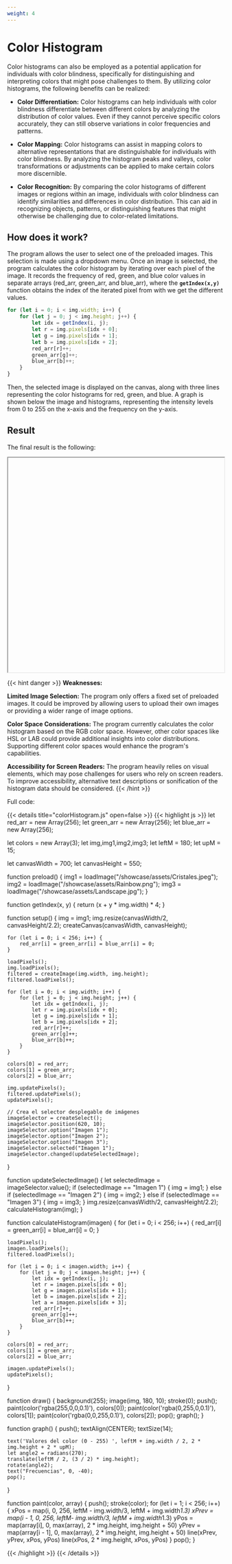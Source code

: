 ```yaml
---
weight: 4
---
```

# **Color Histogram**

Color histograms can also be employed as a potential application for individuals with color blindness, specifically for distinguishing and interpreting colors that might pose challenges to them. By utilizing color histograms, the following benefits can be realized:

- **Color Differentiation:** Color histograms can help individuals with color blindness differentiate between different colors by analyzing the distribution of color values. Even if they cannot perceive specific colors accurately, they can still observe variations in color frequencies and patterns.

- **Color Mapping:** Color histograms can assist in mapping colors to alternative representations that are distinguishable for individuals with color blindness. By analyzing the histogram peaks and valleys, color transformations or adjustments can be applied to make certain colors more discernible.

- **Color Recognition:** By comparing the color histograms of different images or regions within an image, individuals with color blindness can identify similarities and differences in color distribution. This can aid in recognizing objects, patterns, or distinguishing features that might otherwise be challenging due to color-related limitations.

## How does it work?

The program allows the user to select one of the preloaded images. This selection is made using a dropdown menu. Once an image is selected, the program calculates the color histogram by iterating over each pixel of the image. It records the frequency of red, green, and blue color values in separate arrays (red_arr, green_arr, and blue_arr), where the **`getIndex(x,y)`** function obtains the index of the iterated pixel from with we get the different values.

```js
for (let i = 0; i < img.width; i++) {
    for (let j = 0; j < img.height; j++) {
        let idx = getIndex(i, j);
        let r = img.pixels[idx + 0];
        let g = img.pixels[idx + 1];
        let b = img.pixels[idx + 2];
        red_arr[r]++;
        green_arr[g]++;
        blue_arr[b]++;
    }
}
```

Then, the selected image is displayed on the canvas, along with three lines representing the color histograms for red, green, and blue. 
A graph is shown below the image and histograms, representing the intensity levels from 0 to 255 on the x-axis and the frequency on the y-axis. 


## Result

The final result is the following:

<iframe id="palette" class="sketch" srcdoc="
        <!DOCTYPE html>
        <html>
          <head>
            <script src=https://cdnjs.cloudflare.com/ajax/libs/p5.js/1.5.0/p5.min.js></script>
            <script src=https://cdnjs.cloudflare.com/ajax/libs/p5.js/1.5.0/addons/p5.sound.min.js></script>
            <script src=/showcase/sketches/colorHistogram.js>
            </script>
          </head>
          <body>
          </body>
        </html>
      ">
</iframe>


{{< hint danger >}}
**Weaknesses:**

**Limited Image Selection:** The program only offers a fixed set of preloaded images. It could be improved by allowing users to upload their own images or providing a wider range of image options.

**Color Space Considerations:** The program currently calculates the color histogram based on the RGB color space. However, other color spaces like HSL or LAB could provide additional insights into color distributions. Supporting different color spaces would enhance the program's capabilities.

**Accessibility for Screen Readers:** The program heavily relies on visual elements, which may pose challenges for users who rely on screen readers. To improve accessibility, alternative text descriptions or sonification of the histogram data should be considered.
{{< /hint >}}

Full code:

{{< details title="colorHistogram.js" open=false >}}
{{< highlight js >}}
let red_arr = new Array(256);
let green_arr = new Array(256);
let blue_arr = new Array(256);

let colors = new Array(3);
let img,img1,img2,img3;
let leftM = 180;
let upM = 15;

let canvasWidth = 700;
let canvasHeight = 550; 

function preload() {
img1 = loadImage("/showcase/assets/Cristales.jpeg");
img2 = loadImage("/showcase/assets/Rainbow.png");
img3 = loadImage("/showcase/assets/Landscape.jpg");
}

function getIndex(x, y) {
    return (x + y * img.width) * 4;
}

function setup() {
    img = img1;
    img.resize(canvasWidth/2, canvasHeight/2.2);
    createCanvas(canvasWidth, canvasHeight);  

    for (let i = 0; i < 256; i++) {
        red_arr[i] = green_arr[i] = blue_arr[i] = 0;
    }

    loadPixels();
    img.loadPixels();
    filtered = createImage(img.width, img.height);
    filtered.loadPixels();

    for (let i = 0; i < img.width; i++) {
        for (let j = 0; j < img.height; j++) {
            let idx = getIndex(i, j);
            let r = img.pixels[idx + 0];
            let g = img.pixels[idx + 1];
            let b = img.pixels[idx + 2];
            red_arr[r]++;
            green_arr[g]++;
            blue_arr[b]++;
        }
    }

    colors[0] = red_arr;
    colors[1] = green_arr;
    colors[2] = blue_arr;

    img.updatePixels();
    filtered.updatePixels();
    updatePixels();

    // Crea el selector desplegable de imágenes
    imageSelector = createSelect();
    imageSelector.position(620, 10);
    imageSelector.option("Imagen 1");
    imageSelector.option("Imagen 2");
    imageSelector.option("Imagen 3");
    imageSelector.selected("Imagen 1");
    imageSelector.changed(updateSelectedImage);
}

function updateSelectedImage() {
    let selectedImage = imageSelector.value();
    if (selectedImage == "Imagen 1") {
        img = img1;
    } else if (selectedImage == "Imagen 2") {
        img = img2;
    } else if (selectedImage == "Imagen 3") {
        img = img3;
    }
    img.resize(canvasWidth/2, canvasHeight/2.2);
    calculateHistogram(img);
}

function calculateHistogram(imagen) {
    for (let i = 0; i < 256; i++) {
        red_arr[i] = green_arr[i] = blue_arr[i] = 0;
    }

    loadPixels();
    imagen.loadPixels();
    filtered.loadPixels();

    for (let i = 0; i < imagen.width; i++) {
        for (let j = 0; j < imagen.height; j++) {
            let idx = getIndex(i, j);
            let r = imagen.pixels[idx + 0];
            let g = imagen.pixels[idx + 1];
            let b = imagen.pixels[idx + 2];
            let a = imagen.pixels[idx + 3];
            red_arr[r]++;
            green_arr[g]++;
            blue_arr[b]++;
        }
    }

    colors[0] = red_arr;
    colors[1] = green_arr;
    colors[2] = blue_arr;

    imagen.updatePixels();
    updatePixels();
}

function draw() {
    background(255);
    image(img, 180, 10);
    stroke(0);
    push();
    paint(color('rgba(255,0,0,0.1)'), colors[0]);
    paint(color('rgba(0,255,0,0.1)'), colors[1]);
    paint(color('rgba(0,0,255,0.1)'), colors[2]);
    pop();
    graph();
}

function graph() {
    push();
    textAlign(CENTER);
    textSize(14);

    text('Valores del color (0 - 255) ', leftM + img.width / 2, 2 * img.height + 2 * upM);
    let angle2 = radians(270);
    translate(leftM / 2, (3 / 2) * img.height);
    rotate(angle2);
    text("Frecuencias", 0, -40);
    pop();
}

function paint(color, array) {
    push();
    stroke(color);
    for (let i = 1; i < 256; i++) {
        xPos = map(i, 0, 256, leftM - img.width/3, leftM + img.width*1.3)
        xPrev = map(i - 1, 0, 256, leftM- img.width/3, leftM + img.width*1.3)
        yPos = map(array[i], 0, max(array), 2 * img.height, img.height + 50)
        yPrev = map(array[i - 1], 0, max(array), 2 * img.height, img.height + 50)
        line(xPrev, yPrev, xPos, yPos)
        line(xPos, 2 * img.height, xPos, yPos)
    }
    pop();
}

{{< /highlight >}}
{{< /details >}}

<style>
    .sketch{
        width: 100%;
        height: 500px;
        display: flex;
    }
</style>

<script>
  function adjustIframeSize() {
    // Obtener la altura y ancho de la imagen del sketch de P5
    var sketchImage = document.querySelector('#palette').contentDocument.querySelector('canvas');

    // Establecer la altura y ancho del iframe en consecuencia
    var p5Iframe = document.getElementById('palette');
    p5Iframe.style.height = Math.round(sketchImage.height*700/sketchImage.width)+24 + 'px';
  }

  window.addEventListener('load', function () {
    setTimeout(adjustIframeSize, 1000); // retrasar la ejecución en 0.1 segundos
  }, { passive: true });
</script>
